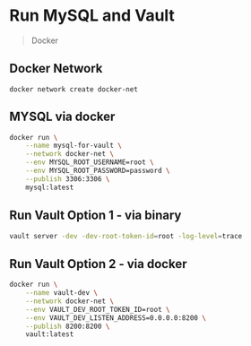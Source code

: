 # Run MySQL and Vault

> Docker

## Docker Network
```
docker network create docker-net
```

## MYSQL via docker
```bash
docker run \
    --name mysql-for-vault \
    --network docker-net \
    --env MYSQL_ROOT_USERNAME=root \
    --env MYSQL_ROOT_PASSWORD=password \
    --publish 3306:3306 \
    mysql:latest
```

## Run Vault Option 1 - via binary
```bash
vault server -dev -dev-root-token-id=root -log-level=trace
```

## Run Vault Option 2 - via docker
```bash
docker run \
    --name vault-dev \
    --network docker-net \
    --env VAULT_DEV_ROOT_TOKEN_ID=root \
    --env VAULT_DEV_LISTEN_ADDRESS=0.0.0.0:8200 \
    --publish 8200:8200 \
    vault:latest
```
